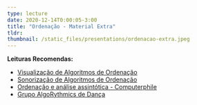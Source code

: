 ```yaml
---
type: lecture
date: 2020-12-14T0:00:05-3:00
title: "Ordenação - Material Extra"
tldr: 
thumbnail: /static_files/presentations/ordenacao-extra.jpeg
---
```


**Leituras Recomendas:**
- [Visualização de Algoritmos de Ordenação](https://visualgo.net/en/sorting)
- [Sonorização de Algoritmos de Ordenação](https://www.youtube.com/watch?v=kPRA0W1kECg) 
- [Ordenação e análise assintótica - Computerphile](https://www.youtube.com/watch?v=kgBjXUE_Nwc)
- [Grupo AlgoRythmics de Dança](https://www.youtube.com/channel/UCIqiLefbVHsOAXDAxQJH7Xw)